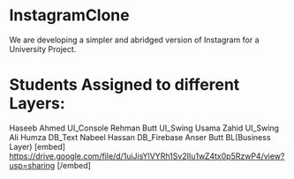# InstagramClone
We are developing a simpler and abridged version of Instagram for a University Project.

# Students Assigned to different Layers:

Haseeb Ahmed    UI_Console
Rehman Butt     UI_Swing
Usama Zahid     UI_Swing
Ali Humza       DB_Text
Nabeel Hassan   DB_Firebase
Anser Butt      BL(Business Layer)
[embed]
https://drive.google.com/file/d/1uiJisYlVYRh1Sv2IIu1wZ4tx0p5RzwP4/view?usp=sharing
[/embed]
